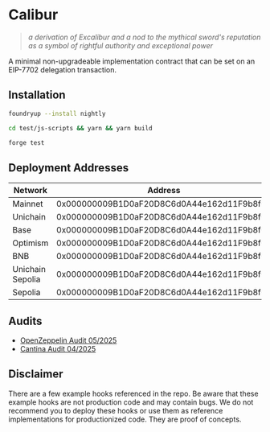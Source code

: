 # Calibur
> _a derivation of *Excalibur* and a nod to the mythical sword's reputation as a symbol of rightful authority and exceptional power_

A minimal non-upgradeable implementation contract that can be set on an EIP-7702 delegation transaction.

## Installation
```bash
foundryup --install nightly

cd test/js-scripts && yarn && yarn build

forge test
```

## Deployment Addresses

| Network | Address | Commit Hash | Version |
|---------|---------|------------|---------|
| Mainnet | 0x000000009B1D0aF20D8C6d0A44e162d11F9b8f00 | 35d80918e120d177a49d3d90bcd4dd011caedd32 | v1.0.0 |
| Unichain | 0x000000009B1D0aF20D8C6d0A44e162d11F9b8f00 | 35d80918e120d177a49d3d90bcd4dd011caedd32 | v1.0.0 |
| Base | 0x000000009B1D0aF20D8C6d0A44e162d11F9b8f00 | 35d80918e120d177a49d3d90bcd4dd011caedd32 | v1.0.0 |
| Optimism | 0x000000009B1D0aF20D8C6d0A44e162d11F9b8f00 | 35d80918e120d177a49d3d90bcd4dd011caedd32 | v1.0.0 |
| BNB | 0x000000009B1D0aF20D8C6d0A44e162d11F9b8f00 | 35d80918e120d177a49d3d90bcd4dd011caedd32 | v1.0.0 |
| Unichain Sepolia | 0x000000009B1D0aF20D8C6d0A44e162d11F9b8f00 | 35d80918e120d177a49d3d90bcd4dd011caedd32 | v1.0.0 |
| Sepolia | 0x000000009B1D0aF20D8C6d0A44e162d11F9b8f00 | 35d80918e120d177a49d3d90bcd4dd011caedd32 | v1.0.0 |

## Audits
- [OpenZeppelin Audit 05/2025](audits/OpenZeppelin_audit.pdf)
- [Cantina Audit 04/2025](audits/Cantina_audit.pdf)

## Disclaimer
There are a few example hooks referenced in the repo. Be aware that these example hooks are not production code and may contain bugs. We do not recommend you to deploy these hooks or use them as reference implementations for productionized code. They are proof of concepts.
